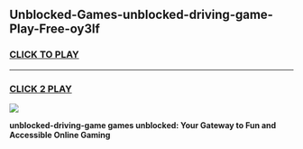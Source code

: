 
## Unblocked-Games-unblocked-driving-game-Play-Free-oy3lf
<h3>
<a href="https://premium76.site?title=unblocked-driving-game&ref=17A">CLICK TO PLAY</a></h3>
<hr>

<h3>
<a href="https://premium76.site?title=unblocked-driving-game&ref=17A">CLICK 2 PLAY</a>
  
</h3>

<a href="https://premium76.site?title=unblocked-driving-game&ref=17A"><img src="https://clearcache.store/games.png"></a>


**unblocked-driving-game games unblocked: Your Gateway to Fun and Accessible Online Gaming**
